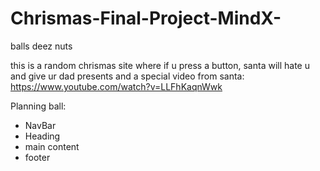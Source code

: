 # Chrismas-Final-Project-MindX-
balls deez nuts

this is a random chrismas site where if u press a button, santa will hate u and give ur dad presents and a special video from santa:
https://www.youtube.com/watch?v=LLFhKaqnWwk

Planning ball:
- NavBar
- Heading
- main content
- footer

